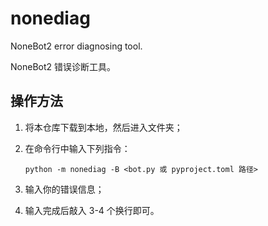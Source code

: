 # nonediag

NoneBot2 error diagnosing tool.

NoneBot2 错误诊断工具。

## 操作方法

1. 将本仓库下载到本地，然后进入文件夹；
2. 在命令行中输入下列指令：

    ```console
    python -m nonediag -B <bot.py 或 pyproject.toml 路径>
    ```

3. 输入你的错误信息；
4. 输入完成后敲入 3-4 个换行即可。
